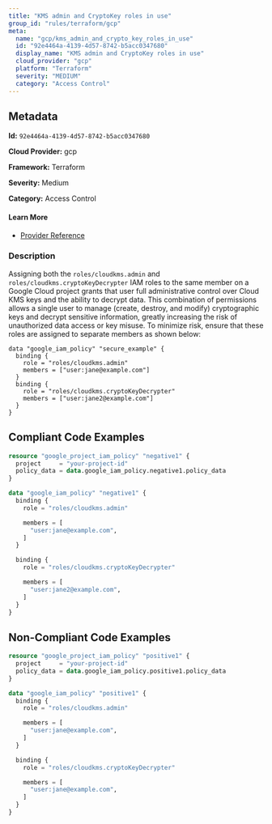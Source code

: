 ```yaml
---
title: "KMS admin and CryptoKey roles in use"
group_id: "rules/terraform/gcp"
meta:
  name: "gcp/kms_admin_and_crypto_key_roles_in_use"
  id: "92e4464a-4139-4d57-8742-b5acc0347680"
  display_name: "KMS admin and CryptoKey roles in use"
  cloud_provider: "gcp"
  platform: "Terraform"
  severity: "MEDIUM"
  category: "Access Control"
---
```

## Metadata

**Id:** `92e4464a-4139-4d57-8742-b5acc0347680`

**Cloud Provider:** gcp

**Framework:** Terraform

**Severity:** Medium

**Category:** Access Control

#### Learn More

 - [Provider Reference](https://registry.terraform.io/providers/hashicorp/google/latest/docs/resources/google_project_iam#policy_data)

### Description

 Assigning both the `roles/cloudkms.admin` and `roles/cloudkms.cryptoKeyDecrypter` IAM roles to the same member on a Google Cloud project grants that user full administrative control over Cloud KMS keys and the ability to decrypt data. This combination of permissions allows a single user to manage (create, destroy, and modify) cryptographic keys and decrypt sensitive information, greatly increasing the risk of unauthorized data access or key misuse. To minimize risk, ensure that these roles are assigned to separate members as shown below:

```
data "google_iam_policy" "secure_example" {
  binding {
    role = "roles/cloudkms.admin"
    members = ["user:jane@example.com"]
  }
  binding {
    role = "roles/cloudkms.cryptoKeyDecrypter"
    members = ["user:jane2@example.com"]
  }
}
```


## Compliant Code Examples
```terraform
resource "google_project_iam_policy" "negative1" {
  project     = "your-project-id"
  policy_data = data.google_iam_policy.negative1.policy_data
}

data "google_iam_policy" "negative1" {
  binding {
    role = "roles/cloudkms.admin"

    members = [
      "user:jane@example.com",
    ]
  }

  binding {
    role = "roles/cloudkms.cryptoKeyDecrypter"

    members = [
      "user:jane2@example.com",
    ]
  }
}

```
## Non-Compliant Code Examples
```terraform
resource "google_project_iam_policy" "positive1" {
  project     = "your-project-id"
  policy_data = data.google_iam_policy.positive1.policy_data
}

data "google_iam_policy" "positive1" {
  binding {
    role = "roles/cloudkms.admin"

    members = [
      "user:jane@example.com",
    ]
  }

  binding {
    role = "roles/cloudkms.cryptoKeyDecrypter"

    members = [
      "user:jane@example.com",
    ]
  }
}

```